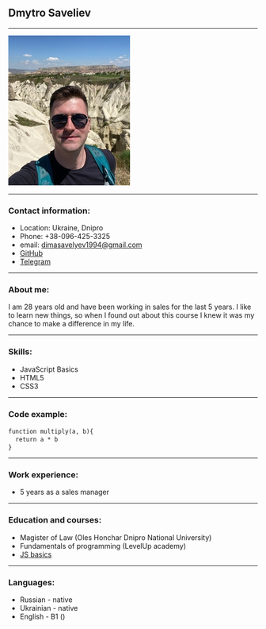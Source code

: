 ## **Dmytro Saveliev**
---

![Photo](Photo.jpg)

---
### Contact information:
* Location: Ukraine, Dnipro
* Phone: +38-096-425-3325
* email: dimasavelyev1994@gmail.com
* [GitHub](https://github.com/dimasavelyev)
* [Telegram](https://t.me/dima190119)
---
### About me:
I am 28 years old and have been working in sales for the last 5 years. I like to learn new things, so when I found out about this course I knew it was my chance to make a difference in my life.

---
### Skills:
* JavaScript Basics
* HTML5
* CSS3
---
### Code example:
```
function multiply(a, b){
  return a * b
}
```
---
### Work experience:
* 5 years as a sales manager
---
### Education and courses:
* Magister of Law (Oles Honchar Dnipro National University)
* Fundamentals of programming (LevelUp academy)
* [JS basics](https://learn.javascript.ru/)
---
### Languages:
* Russian - native
* Ukrainian - native
* English - B1 ()